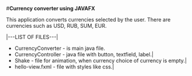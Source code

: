 #**Currency converter using JAVAFX**

This application converts currencies selected by the user. 
There are currencies such as USD, RUB, SUM, EUR.

|---LIST OF FILES---|

- CurrencyConverter - is main java file.
- CurrencyController - java file with button, textfield, label.|
- Shake - file for animation, when currency choice of currency is empty.|
- hello-view.fxml - file with styles like css.|
